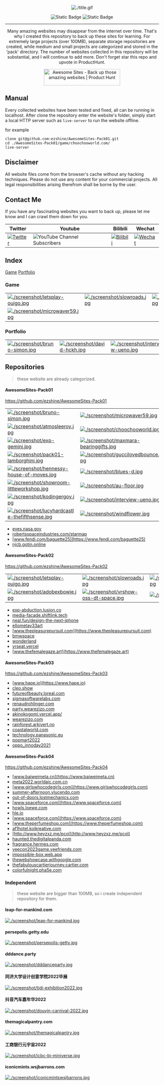 <div align="center">

![./title.gif](./title.gif)

![Static Badge](https://img.shields.io/badge/Number%20of%20Sites-93-blue) ![Static Badge](https://img.shields.io/badge/Thanks%20all%20the%20wonderful%20website's%20creator-blue)

---

Many amazing websites may disappear from the internet over time. That's why I created this repository to back up these sites for learning. For extremely large projects (over 100MB), separate storage repositories are created, while medium and small projects are categorized and stored in the 'pack' directory. The number of websites collected in this repository will be substantial, and I will continue to add more. Don't forget star this repo and upvote in ProductHunt.

<a href="https://www.producthunt.com/posts/awesome-sites?utm_source=badge-featured&utm_medium=badge&utm_souce=badge-awesome&#0045;sites" target="_blank"><img src="https://api.producthunt.com/widgets/embed-image/v1/featured.svg?post_id=428032&theme=light" alt="Awesome&#0032;Sites - Back&#0032;up&#0032;those&#0032;amazing&#0032;websites | Product Hunt" style="width: 250px; height: 54px;" width="250" height="54" /></a>

</div>

## Manual

Every collected websites have been tested and fixed, all can be running in localhost. After clone the repository enter the website's folder, simply start a local HTTP server such as `live-server`  to run the website offline.

for example
```node
clone git@github.com:ezshine/AwesomeSites-Pack01.git
cd ./AwesomeSites-Pack01/game/choochooworld.com/
live-server
```

## Disclaimer

All website files come from the browser's cache without any hacking techniques. Please do not use any content for your commercial projects. All legal responsibilities arising therefrom shall be borne by the user.

## Contact Me

If you have any fascinating websites you want to back up, please let me know and I can crawl them down for you.

| Twitter | Youtube | Bilibili | Wechat | 
| - | - | - | - |
| [![Twitter](https://img.shields.io/twitter/url/https/twitter.com/ezshine.svg?style=social&label=Follow%20%40ezshine)](https://twitter.com/ezshine) | ![YouTube Channel Subscribers](https://img.shields.io/youtube/channel/subscribers/UCNxA8E0jYm1vGTz0otLh4Lg) | [![Bilibili](https://img.shields.io/badge/dynamic/json?labelColor=FE7398&logo=bilibili&logoColor=white&label=哔哩哔哩&color=00aeec&query=%24.data.totalSubs&url=https%3A%2F%2Fapi.spencerwoo.com%2Fsubstats%2F%3Fsource%3Dbilibili%26queryKey%3D422646817)](https://space.bilibili.com/422646817) | [![Wechat](https://img.shields.io/badge/-%E5%A4%A7%E5%B8%85%E8%80%81%E7%8C%BF-07c160?logo=wechat&logoColor=white&label=公众号)](https://open.weixin.qq.com/qr/code?username=ezfullstack) |

</p>

## Index

[Game](#Game) [Portfolio](#Portfolio)

### Game

|||||
|-|-|-|-|
| [![./screenshot/letsplay-ouigo.jpg](./screenshot/letsplay-ouigo.jpg)](https://github.com/ezshine/AwesomeSites-Pack02/tree/main/game/letsplay.ouigo.com) |[![./screenshot/slowroads.jpg](./screenshot/slowroads.jpg)](https://github.com/ezshine/AwesomeSites-Pack02/tree/main/game/slowroads) |[![./screenshot/playyourpowernarscosmetics.jpg](./screenshot/playyourpowernarscosmetics.jpg)](https://github.com/ezshine/AwesomeSites-Pack02/tree/main/game/playyourpower.narscosmetics.com) |[![./screenshot/truesource-evian.jpg](./screenshot/truesource-evian.jpg)](https://github.com/ezshine/AwesomeSites-Pack02/tree/main/game/truesource.evian.com) |
[![./screenshot/microwaver59.jpg](./screenshot/microwaver59.jpg)](https://github.com/ezshine/AwesomeSites-Pack01/tree/main/game/microwaver59.com) |

### Portfolio

|||||
|-|-|-|-|
| [![./screenshot/bruno-simon.jpg](./screenshot/bruno-simon.jpg)](https://github.com/ezshine/AwesomeSites-Pack01/tree/main/portfolio/bruno-simon.com) | [![./screenshot/david-hckh.jpg](./screenshot/david-hckh.jpg)](https://github.com/ezshine/AwesomeSites-Pack01/tree/main/portfolio/david-hckh.com) | [![./screenshot/interview-ueno.jpg](./screenshot/interview-ueno.jpg)](https://github.com/ezshine/AwesomeSites-Pack01/tree/main/portfolio/interview.ueno.co) | [![./screenshot/madbox-io.jpg](./screenshot/madbox-io.jpg)](https://github.com/ezshine/AwesomeSites-Pack01/tree/main/portfolio/madbox.io) |

## Repositories

> these website are already categorized.

#### AwesomeSites-Pack01

https://github.com/ezshine/AwesomeSites-Pack01

|||||
|-|-|-|-|
| [![./screenshot/bruno-simon.jpg](./screenshot/bruno-simon.jpg)](https://github.com/ezshine/AwesomeSites-Pack01/tree/main/portfolio/bruno-simon.com) | [![./screenshot/microwaver59.jpg](./screenshot/microwaver59.jpg)](https://github.com/ezshine/AwesomeSites-Pack01/tree/main/game/microwaver59.com) | [![./screenshot/david-hckh.jpg](./screenshot/david-hckh.jpg)](https://github.com/ezshine/AwesomeSites-Pack01/tree/main/portfolio/david-hckh.com) | [![./screenshot/therace.jpg](./screenshot/therace.jpg)](https://github.com/ezshine/AwesomeSites-Pack01/tree/main/game/therace.montblanclegend.com) |
| [![./screenshot/atmosleeroy.jpg](./screenshot/atmosleeroy.jpg)](https://github.com/ezshine/AwesomeSites-Pack01/tree/main/portfolio/atmos.leeroy.ca)|[![./screenshot/choochooworld.jpg](./screenshot/choochooworld.jpg)](https://github.com/ezshine/AwesomeSites-Pack01/tree/main/game/choochooworld.com)|[![./screenshot/expmylittlestorybook.jpg](./screenshot/expmylittlestorybook.jpg)](https://github.com/ezshine/AwesomeSites-Pack01/tree/main/game/exp-my-little-storybook.lusion.co)|[![./screenshot/turnofthescrewtrailer.jpg](./screenshot/turnofthescrewtrailer.jpg)](https://github.com/ezshine/AwesomeSites-Pack01/tree/main/other/turn-of-the-screw-trailer.s3.eu-west-2.amazonaws.com)|
|[![./screenshot/exp-gemini.jpg](./screenshot/exp-gemini.jpg)](https://github.com/ezshine/AwesomeSites-Pack01/tree/main/car/exp-gemini.lusion.co)|[![./screenshot/maxmara-bearinggifts.jpg](./screenshot/maxmara-bearinggifts.jpg)](https://github.com/ezshine/AwesomeSites-Pack01/tree/main/e-commerce/maxmara-bearinggifts.betteringbrands.com)|[![./screenshot/exp-infinite-passerella.jpg](./screenshot/exp-infinite-passerella.jpg)](https://github.com/ezshine/AwesomeSites-Pack01/tree/main/exhibition/exp-infinite-passerella.lusion.co)|[![./screenshot/yelloworld.jpg](./screenshot/yelloworld.jpg)](https://github.com/ezshine/AwesomeSites-Pack01/tree/main/other/yelloworld.pinkyellow.com)
|[![./screenshot/pack01-lamborghini.jpg](./screenshot/pack01-lamborghini.jpg)](https://github.com/ezshine/AwesomeSites-Pack01/tree/main/car/www.lamborghini.com)|[![./screenshot/guccilovedbounce.jpg](./screenshot/guccilovedbounce.jpg)](https://github.com/ezshine/AwesomeSites-Pack01/tree/main/game/guccibelovedbounce.gucci.com)|[![./screenshot/foosballworldcup18.jpg](./screenshot/foosballworldcup18.jpg)](https://github.com/ezshine/AwesomeSites-Pack01/tree/main/game/www.foosballworldcup18.com)|[![./screenshot/playgl.jpg](./screenshot/playgl.jpg)](https://github.com/ezshine/AwesomeSites-Pack01/tree/main/game/play.gl)|
|[![./screenshot/hennessy-house-of-moves.jpg](./screenshot/hennessy-house-of-moves.jpg)](https://github.com/ezshine/AwesomeSites-Pack01/tree/main/room/hennessy-house-of-moves.hello-jury.com)|[![./screenshot/blues-d.jpg](./screenshot/blues-d.jpg)](https://github.com/ezshine/AwesomeSites-Pack01/tree/main/portfolio/www.blues-d.co.jp)|[![./screenshot/gleec.jpg](./screenshot/gleec.jpg)](https://github.com/ezshine/AwesomeSites-Pack01/tree/main/other/gleec.com)|[![./screenshot/webxr-sneakers.jpg](./screenshot/webxr-sneakers.jpg)](https://github.com/ezshine/AwesomeSites-Pack01/tree/main/e-commerce/webxr-sneakers.lusion.co)|
|[![./screenshot/showroom-littleworkshop.jpg](./screenshot/showroom-littleworkshop.jpg)](https://github.com/ezshine/AwesomeSites-Pack01/tree/main/room/showroom.littleworkshop.fr)|[![./screenshot/au-floor.jpg](./screenshot/au-floor.jpg)](https://github.com/ezshine/AwesomeSites-Pack01/tree/main/room/au-floor.vercel.app)|[![./screenshot/iwantitall.jpg](./screenshot/iwantitall.jpg)](https://github.com/ezshine/AwesomeSites-Pack01/tree/main/game/iwantitall.msi.com)|[![./screenshot/chocapic-nutri-game.jpg](./screenshot/chocapic-nutri-game.jpg)](https://github.com/ezshine/AwesomeSites-Pack01/tree/main/game/www.chocapic-nutri-game.fr)|
|[![./screenshot/kodingergoy.jpg](./screenshot/kodingergoy.jpg)](https://github.com/ezshine/AwesomeSites-Pack01/tree/main/game/kodingergoy.arkivert.no)|[![./screenshot/interview-ueno.jpg](./screenshot/interview-ueno.jpg)](https://github.com/ezshine/AwesomeSites-Pack01/tree/main/portfolio/interview.ueno.co)|[![./screenshot/madbox-io.jpg](./screenshot/madbox-io.jpg)](https://github.com/ezshine/AwesomeSites-Pack01/tree/main/portfolio/madbox.io)|[![./screenshot/avatarbuilder.jpg](./screenshot/avatarbuilder.jpg)](https://github.com/ezshine/AwesomeSites-Pack01/tree/main/other/avatarbuilder)|
|[![./screenshot/lucyhardcastle-thefifthsense.jpg](./screenshot/lucyhardcastle-thefifthsense.jpg)](https://github.com/ezshine/AwesomeSites-Pack01/tree/main/other/lucyhardcastle-thefifthsense.i-d.co)|[![./screenshot/windflower.jpg](./screenshot/windflower.jpg)](https://github.com/ezshine/AwesomeSites-Pack01/tree/main/other/wildflower.resn.co.nz)|[![./screenshot/toyotagazooracing.jpg](./screenshot/toyotagazooracing.jpg)](https://github.com/ezshine/AwesomeSites-Pack01/tree/main/car/toyotagazooracing.com)|[![./screenshot/vw-com-mx.jpg](./screenshot/vw-com-mx.jpg)](https://github.com/ezshine/AwesomeSites-Pack01/tree/main/car/www.vw.com.mx)|

- [eyes.nasa.gov](https://eyes.nasa.gov)
- [robertsspaceindustries.com/starmap](https://robertsspaceindustries.com/starmap)
- [www.fendi.com/baguette25](https://www.fendi.com/baguette25)
- [njcb.gotin.online](https://njcb.gotin.online)

#### AwesomeSites-Pack02

https://github.com/ezshine/AwesomeSites-Pack02

|||||
|-|-|-|-|
| [![./screenshot/letsplay-ouigo.jpg](./screenshot/letsplay-ouigo.jpg)](https://github.com/ezshine/AwesomeSites-Pack02/tree/main/game/letsplay.ouigo.com) |[![./screenshot/slowroads.jpg](./screenshot/slowroads.jpg)](https://github.com/ezshine/AwesomeSites-Pack02/tree/main/game/slowroads) |[![./screenshot/playyourpowernarscosmetics.jpg](./screenshot/playyourpowernarscosmetics.jpg)](https://github.com/ezshine/AwesomeSites-Pack02/tree/main/game/playyourpower.narscosmetics.com) |[![./screenshot/truesource-evian.jpg](./screenshot/truesource-evian.jpg)](https://github.com/ezshine/AwesomeSites-Pack02/tree/main/game/truesource.evian.com) |
[![./screenshot/adobexbowie.jpg](./screenshot/adobexbowie.jpg)](https://github.com/ezshine/AwesomeSites-Pack02/tree/main/room/adobexbowie75.com) |[![./screenshot/vrshow-oss-dt-space.jpg](./screenshot/vrshow-oss-dt-space.jpg)](https://github.com/ezshine/AwesomeSites-Pack02/tree/main/car/vrshow-oss.dt-space.cn/showroom) |[![./screenshot/webgi-jewelry.jpg](./screenshot/webgi-jewelry.jpg)](https://github.com/ezshine/AwesomeSites-Pack02/tree/main/other/webgi-jewelry.vercel) |[![./screenshot/lr-doesbook.jpg](./screenshot/lr-doesbook.jpg)](https://github.com/ezshine/AwesomeSites-Pack02/tree/main/other/lr.doesbook.kr/en) |

- [exp-abduction.lusion.co](https://exp-abduction.lusion.co)
- [media-facade.shiftlink.tech](https://media-facade.shiftlink.tech)
- [neal.fun/design-the-next-iphone](https://neal.fun/design-the-next-iphone)
- [ellometay33art](https://ellometay33art)
- [www.thepleasurepursuit.com](https://www.thepleasurepursuit.com)
- [bmwspace](https://bmwspace)
- [wonderland](https://wonderland)
- [vrseat.vercel](https://vrseat.vercel)
- [www.thefemalegaze.art](https://www.thefemalegaze.art)

#### AwesomeSites-Pack03

https://github.com/ezshine/AwesomeSites-Pack03

- [www.hape.io](https://www.hape.io)
- [cleo.show](https://cleo.show)
- [futureofbeauty.loreal.com](https://futureofbeauty.loreal.com)
- [sigmasoftwarelabs.com](https://sigmasoftwarelabs.com)
- [renaudrohlinger.com](https://renaudrohlinger.com)
- [party.wearezizo.com](https://party.wearezizo.com)
- [akinokogomi.vercel.app/](https://akinokogomi.vercel.app/)
- [wearezizo.com](https://wearezizo.com)
- [rainforest.arkivert.no](https://rainforest.arkivert.no)
- [coastalworld.com](https://coastalworld.com)
- [technology.panasonic.eu](https://technology.panasonic.eu)
- [popmart2022](https://popmart2022)
- [oppo_innoday2021](https://oppo_innoday2021)

#### AwesomeSites-Pack04

https://github.com/ezshine/AwesomeSites-Pack04

- [www.baiweimeta.cn](https://www.baiweimeta.cn)
- [meta2022.worldaic.com.cn](https://meta2022.worldaic.com.cn)
- [www.girlswhocodegirls.com](https://www.girlswhocodegirls.com)
- [summer-afternoon.vlucendo.com](https://summer-afternoon.vlucendo.com)
- [out-of-doors.lostmechanics.com](https://out-of-doors.lostmechanics.com)
- [www.spaceforce.com](https://www.spaceforce.com)
- [howls.loewe.com](https://howls.loewe.com)
- [hle.io](https://hle.io)
- [www.spaceforce.com](https://www.spaceforce.com)
- [www.theperfumeshop.com](https://www.theperfumeshop.com)
- [af1hotel.koikreative.com](https://af1hotel.koikreative.com)
- [http://www.heyzxz.me/pcol](http://www.heyzxz.me/pcol)
- [haunted.thedigitalpanda.com](http://haunted.thedigitalpanda.com)
- [fragrance.hermes.com](fragrance.hermes.com)
- [veecon2023game.veefriends.com](veecon2023game.veefriends.com)
- [impossible-box.web.app](impossible-box.web.app)
- [thewebshowcase.withgoogle.com](thewebshowcase.withgoogle.com)
- [thefabulouscartierjourney.cartier.com](thefabulouscartierjourney.cartier.com)
- [colorfulnight.pha5e.com](colorfulnight.pha5e.com)

### Independent

> these website are bigger than 100MB, so i create independent repository for them.

#### leap-for-mankind.com
[![./screenshot/leap-for-mankind.jpg](./screenshot/leap-for-mankind.jpg)](https://github.com/ezshine/AwesomeSites-leap-for-mankind.com)

#### persepolis.getty.edu
[![./screenshot/persepolis-getty.jpg](./screenshot/persepolis-getty.jpg)](https://github.com/ezshine/AwesomeSite-persepolis.getty.edu)


#### dddance.party
[![./screenshot/dddanceparty.jpg](./screenshot/dddanceparty.jpg)](https://github.com/ezshine/AwesomeSite-dddance.party)


#### 同济大学设计创意学院2022毕展
[![./screenshot/tjdi-exhibition2022.jpg](./screenshot/tjdi-exhibition2022.jpg)](https://github.com/ezshine/AwesomeSites-tjdi-exhibition)


#### 抖音汽车嘉年华2022
[![./screenshot/douyin-carnival-2022.jpg](./screenshot/douyin-carnival-2022.jpg)](https://github.com/ezshine/AwesomeSites-douyin_carnival_2022)


#### themagicalpantry.com
[![./screenshot/themagicalpantry.jpg](./screenshot/themagicalpantry.jpg)](https://github.com/ezshine/AwesomeSites-themagicalpantry.com)


#### 工商银行元宇宙2022
[![./screenshot/icbc-bj-miniverse.jpg](./screenshot/icbc-bj-miniverse.jpg)](https://github.com/ezshine/AwesomeSites-icbc-bj-metaverse)


#### iconicmints.wsjbarrons.com
[![./screenshot/iconicmintswsjbarrons.jpg](./screenshot/iconicmintswsjbarrons.jpg)](https://github.com/ezshine/AwesomeSites-iconicmints.wsjbarrons.com)

